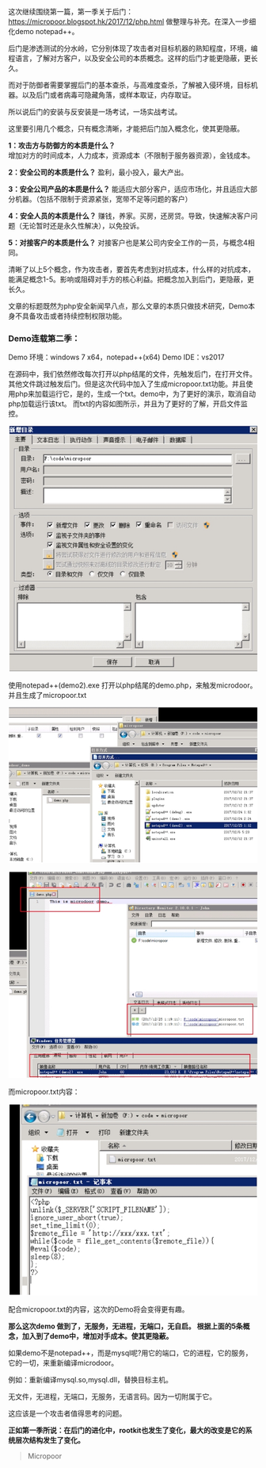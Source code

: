 这次继续围绕第一篇，第一季关于后门：
https://micropoor.blogspot.hk/2017/12/php.html
做整理与补充。在深入一步细化demo notepad++。

后门是渗透测试的分水岭，它分别体现了攻击者对目标机器的熟知程度，环境，编程语言，了解对方客户，以及安全公司的本质概念。这样的后门才能更隐蔽，更长久。

而对于防御者需要掌握后门的基本查杀，与高难度查杀，了解被入侵环境，目标机器。以及后门或者病毒可隐藏角落，或样本取证，内存取证。

所以说后门的安装与反安装是一场考试，一场实战考试。

这里要引用几个概念，只有概念清晰，才能把后门加入概念化，使其更隐蔽。

**1：攻击方与防御方的本质是什么？**  
增加对方的时间成本，人力成本，资源成本（不限制于服务器资源），金钱成本。  

**2：安全公司的本质是什么？**
盈利，最小投入，最大产出。  

**3：安全公司产品的本质是什么？**
能适应大部分客户，适应市场化，并且适应大部分机器。（包括不限制于资源紧张，宽带不足等问题的客户）  

 **4：安全人员的本质是什么？**
赚钱，养家。买房，还房贷。导致，快速解决客户问题（无论暂时还是永久性解决），以免投诉。  

**5：对接客户的本质是什么？**
对接客户也是某公司内安全工作的一员，与概念4相同。

清晰了以上5个概念，作为攻击者，要首先考虑到对抗成本，什么样的对抗成本，能满足概念1-5。影响或阻碍对手方的核心利益。把概念加入到后门，更隐蔽，更长久。

文章的标题既然为php安全新闻早八点，那么文章的本质只做技术研究，Demo本身不具备攻击或者持续控制权限功能。

### Demo连载第二季：
Demo 环境：windows 7 x64，notepad++(x64) 
Demo IDE：vs2017

在源码中，我们依然修改每次打开以php结尾的文件，先触发后门，在打开文件。其他文件跳过触发后门。但是这次代码中加入了生成micropoor.txt功能。并且使用php来加载运行它，是的，生成一个txt。demo中，为了更好的演示，取消自动php加载运行该txt。
而txt的内容如图所示，并且为了更好的了解，开启文件监控。  

![](/img/521fcd207c06f1ff3a490654d0e8d436.jpg)

使用notepad++(demo2).exe 打开以php结尾的demo.php，来触发microdoor。并且生成了micropoor.txt  

![](/img/c2200632c4c4a168865aa7ef81f80420.jpg)  

![](/img/24da8061f9a5aa1c285d133acb1271d6.jpg)

而micropoor.txt内容：  

![](/img/24dd00201a6a10fb3bf447c3ac703088.jpg)

配合micropoor.txt的内容，这次的Demo将会变得更有趣。

**那么这次demo 做到了，无服务，无进程，无端口，无自启。
根据上面的5条概念，加入到了demo中，增加对手成本。使其更隐蔽。**

如果demo不是notepad++，而是mysql呢?用它的端口，它的进程，它的服务，它的一切，来重新编译microdoor。  

例如：重新编译mysql.so,mysql.dll，替换目标主机。  

无文件，无进程，无端口，无服务，无语言码。因为一切附属于它。  

这应该是一个攻击者值得思考的问题。

**正如第一季所说：在后门的进化中，rootkit也发生了变化，最大的改变是它的系统层次结构发生了变化。**

>   Micropoor
